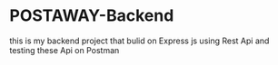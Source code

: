 # POSTAWAY-Backend
this is my backend project that bulid on Express js using Rest Api and testing these Api on Postman  
